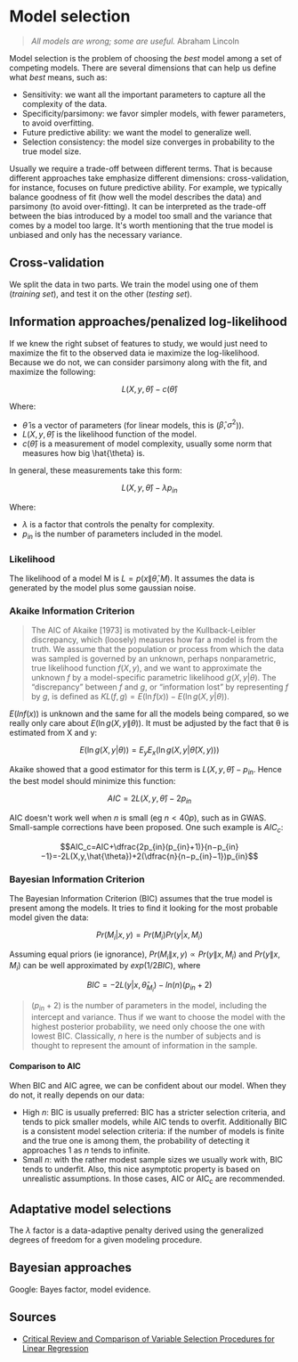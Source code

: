 <script type="text/x-mathjax-config">
  MathJax.Hub.Config({
    TeX: {
      equationNumbers: {
        autoNumber: "AMS"
      }
    },
    tex2jax: {
      inlineMath: [ ['$','$'] ],
      displayMath: [ ['$$','$$'] ],
      processEscapes: true,
    }
  });
</script>
<script type="text/javascript"
        src="http://cdn.mathjax.org/mathjax/latest/MathJax.js?config=TeX-AMS-MML_HTMLorMML">
</script>

# Model selection

> *All models are wrong; some are useful.* Abraham Lincoln

Model selection is the problem of choosing the *best* model among a set of competing models. There are several dimensions that can help us define what *best* means, such as:

* Sensitivity: we want all the important parameters to capture all the complexity of the data.
* Specificity/parsimony: we favor simpler models, with fewer parameters, to avoid overfitting.
* Future predictive ability: we want the model to generalize well.
* Selection consistency: the model size converges in probability to the true model size.

Usually we require a trade-off between different terms. That is because different approaches take emphasize different dimensions: cross-validation, for instance, focuses on future predictive ability. For example, we typically balance goodness of fit (how well the model describes the data) and parsimony (to avoid over-fitting). It can be interpreted as the trade-off between the bias introduced by a model too small and the variance that comes by a model too large. It's worth mentioning that the true model is unbiased and only has the necessary variance.

## Cross-validation

We split the data in two parts. We train the model using one of them (*training set*), and test it on the other (*testing set*).

## Information approaches/penalized log-likelihood

If we knew the right subset of features to study, we would just need to maximize the fit to the observed data ie maximize the log-likelihood. Because we do not, we can consider parsimony along with the fit, and maximize the following:

$$L(X,y,\hat{\theta})-c(\hat{\theta})$$

Where:

* $\hat{\theta}$ is a vector of parameters (for linear models,
this is ($\hat{β}, σ^{2}$)).
* $L(X,y,\hat{\theta})$ is the likelihood function of the model.
* $c(\hat{\theta})$ is a measurement of model complexity, usually some norm that measures how big \hat{\theta} is.

In general, these measurements take this form:

$$L(X,y,\hat{\theta})-\lambda p_{in}$$

Where:

* $\lambda$ is a factor that controls the penalty for complexity.
* $p_{in}$ is the number of parameters included in the model.

### Likelihood

The likelihood of a model M is $L=p(x\|\hat{\theta},M)$. It assumes the data is generated by the model plus some gaussian noise.

### Akaike Information Criterion

> The AIC of Akaike [1973] is motivated by the Kullback-Leibler discrepancy,
which (loosely) measures how far a model is from the truth. We assume
that the population or process from which the data was sampled is governed
by an unknown, perhaps nonparametric, true likelihood function $f(X,y)$,
and we want to approximate the unknown $f$ by a model-specific parametric
likelihood $g(X,y|θ)$. The “discrepancy” between $f$ and $g$, or “information lost”
by representing $f$ by $g$, is defined as $KL(f, g) = E(\ln f(x))− E(\ln g(X,y|θ)).$

$E(ln f(x))$ is unknown and the same for all the models being compared, so we really only care about $E(\ln g(X,y\|θ))$. It must be adjusted by the fact that θ is estimated from X and y:

$$E(\ln g(X,y|θ))=E_yE_x(\ln g(X,y|\hat{\theta}(X,y)))$$

Akaike showed that a good estimator for this term is $L(X,y,\hat{\theta})-p_{in}$. Hence the best model should minimize this function:

$$AIC=2L(X,y,\hat{\theta})-2p_{in}$$

AIC doesn't work well when $n$ is small (eg $n < 40p$), such as in GWAS. Small-sample corrections have been proposed. One such example is $AIC_c$:

$$AIC_c=AIC+\dfrac{2p_{in}(p_{in}+1)}{n−p_{in}−1}=-2L(X,y,\hat{\theta})+2(\dfrac{n}{n−p_{in}−1})p_{in}$$

### Bayesian Information Criterion

The Bayesian Information Criterion (BIC) assumes that the true model is present among the models. It tries to find it looking for the most probable model given the data:

$$Pr(M_i|x,y)=Pr(M_i)Pr(y|x,M_i)$$

Assuming equal priors (ie ignorance), $Pr(M_i\|x,y)\propto Pr(y\|x,M_i)$ and $Pr(y\|x,M_i)$ can be well approximated by $exp(1/2BIC)$, where

$$BIC=−2L(y|x,\hat{\theta}_{M_i})−ln(n)(p_{in}+ 2)$$

> $(p_{in}+ 2)$ is the number of parameters in the model, including the intercept and variance. Thus if we want to choose the model with the highest posterior probability, we need only choose the one with lowest BIC. Classically, $n$ here is the number of subjects and is thought to represent the amount of information in the sample.

#### Comparison to AIC

When BIC and AIC agree, we can be confident about our model. When they do not, it really depends on our data:

* High $n$: BIC is usually preferred: BIC has a stricter selection criteria, and tends to pick smaller models, while AIC tends to overfit. Additionally BIC is a consistent model selection criteria: if the number of models is finite and the true one is among them, the probability of detecting it approaches 1 as $n$ tends to infinite.
* Small $n$: with the rather modest sample sizes we usually work with, BIC tends to underfit. Also, this nice asymptotic property is based on unrealistic assumptions. In those cases, AIC or AIC<sub>c</sub> are recommended.

## Adaptative model selections

The $\lambda$ factor is a data-adaptive penalty derived using the generalized degrees of freedom for a given modeling procedure.

## Bayesian approaches

Google: Bayes factor, model evidence.

## Sources

* [Critical Review and Comparison of Variable Selection Procedures for Linear Regression](http://sites.stat.psu.edu/~jdziak/classical.pdf)
